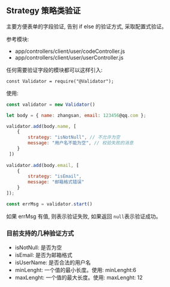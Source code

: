 ## Strategy 策略类验证

主要方便表单的字段验证, 告别 if else 的验证方式, 采取配置式验证。

参考模块: 
- app/controllers/client/user/codeController.js
- app/controllers/client/user/userController.js

任何需要验证字段的模块都可以这样引入: 
```text
const Validator = require("@Validator");
```

使用: 
```javascript
const validator = new Validator()

let body = { name: zhangsan, email: 123456@qq.com };

validator.add(body.name, [ 
	{
		strategy: "isNotNull", // 不允许为空
		message: "用户名不能为空", // 校验失败的消息
	}
 ])
 
validator.add(body.email, [
	{
		strategy: "isEmail",
		message: "邮箱格式错误"
	}
]);

const errMsg = validator.start()
```

如果 errMsg 有值, 则表示验证失败, 如果返回 `null`表示验证成功。


### 目前支持的几种验证方式
 - isNotNull: 是否为空
 - isEmail: 是否为邮箱格式
 - isUserName: 是否合法的用户名
 - minLenght: 一个值的最小长度。使用:  minLenght:6 
 - maxLenght: 一个值的最大长度。使用: maxLenght: 12
